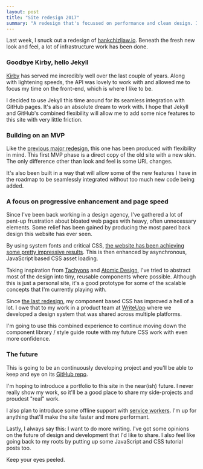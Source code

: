 ```yaml
---
layout: post
title: "Site redesign 2017"
summary: "A redesign that's focussed on performance and clean design. I outline the process of how it was achieved."
---
```


Last week, I snuck out a redesign of [hankchizljaw.io](/). Beneath the fresh new look and feel, a lot of infrastructure work has been done.

### Goodbye Kirby, hello Jekyll

[Kirby](//getkirby.com/) has served me incredibly well over the last couple of years. Along with lightening speeds, the API was lovely to work with and allowed me to focus my time on the front-end, which is where I like to be.

I decided to use Jekyll this time around for its seamless integration with GitHub pages. It's also an absolute dream to work with. I hope that Jekyll and GitHub's combined flexibility will allow me to add some nice features to this site with very little  friction. 

### Building on an MVP

Like the [previous major redesign](/writing/site-redesign-2015/), this one has been produced with flexibility in mind. This first MVP phase is a direct copy of the old site with a new skin. The only difference other than look and feel is some URL changes.

It's also been built in a way that will allow some of the new features I have in the roadmap to be seamlessly integrated without too much new code being added. 

### A focus on progressive enhancement and page speed

Since I've been back working in a design agency, I've gathered a lot of pent-up frustration about bloated web pages with heavy, often unnecessary elements. Some relief has been gained by producing the most pared back design this website has ever seen.

By using system fonts and critical CSS, [the website has been achieving some pretty impressive results](//www.webpagetest.org/result/170618_KK_XFD/). This is then enhanced by asynchronous, JavaScript based CSS asset loading.

Taking inspiration from [Tachyons](//tachyons.io/) and [Atomic Design](//bradfrost.com/blog/post/atomic-web-design/), I've tried to abstract most of the design into tiny, reusable components where possible. Although this is just a personal site, it's a good prototype for some of the scalable concepts that I'm currently playing with.

Since [the last redesign](/writing/site-redesign-2015/), my component based CSS has improved a hell of a lot. I owe that to my work in a product team at [WriteUpp](//www.writeupp.com/) where we developed a design system that was shared across multiple platforms.

I'm going to use this combined experience to continue moving down the component library / style guide route with my future CSS work with even more confidence.

### The future

This is going to be an continuously developing project and you'll be able to keep and eye on its [GitHub repo](//github.com/hankchizljaw/hankchizljaw.io/).

I'm hoping to introduce a portfolio to this site in the near(ish) future. I never really show my work, so it'll be a good place to share my side-projects and proudest "real" work.

I also plan to introduce some offline support with [service workers](//developer.mozilla.org/en/docs/Web/API/Service_Worker_API). I'm up for anything that'll make the site faster and more performant.

Lastly, I always say this: I want to do more writing. I've got some opinions on the future of design and development that I'd like to share. I also feel like going back to my roots by putting up some JavaScript and CSS tutorial posts too.

Keep your eyes peeled.